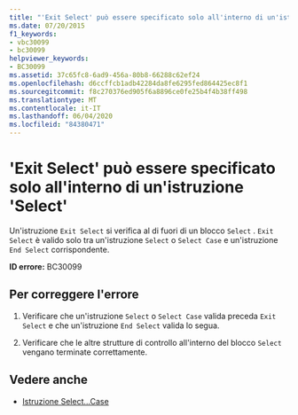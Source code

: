 ```yaml
---
title: "'Exit Select' può essere specificato solo all'interno di un'istruzione 'Select'"
ms.date: 07/20/2015
f1_keywords:
- vbc30099
- bc30099
helpviewer_keywords:
- BC30099
ms.assetid: 37c65fc8-6ad9-456a-80b8-66288c62ef24
ms.openlocfilehash: d6ccffcb1adb42284da8fe6295fed864425ec8f1
ms.sourcegitcommit: f8c270376ed905f6a8896ce0fe25b4f4b38ff498
ms.translationtype: MT
ms.contentlocale: it-IT
ms.lasthandoff: 06/04/2020
ms.locfileid: "84380471"
---
```

# <a name="exit-select-can-only-appear-inside-a-select-statement"></a>'Exit Select' può essere specificato solo all'interno di un'istruzione 'Select'
Un'istruzione `Exit Select` si verifica al di fuori di un blocco `Select` . `Exit Select` è valido solo tra un'istruzione `Select` o `Select Case` e un'istruzione `End Select` corrispondente.  
  
 **ID errore:** BC30099  
  
## <a name="to-correct-this-error"></a>Per correggere l'errore  
  
1. Verificare che un'istruzione `Select` o `Select Case` valida preceda `Exit Select` e che un'istruzione `End Select` valida lo segua.  
  
2. Verificare che le altre strutture di controllo all'interno del blocco `Select` vengano terminate correttamente.  
  
## <a name="see-also"></a>Vedere anche

- [Istruzione Select...Case](../language-reference/statements/select-case-statement.md)
